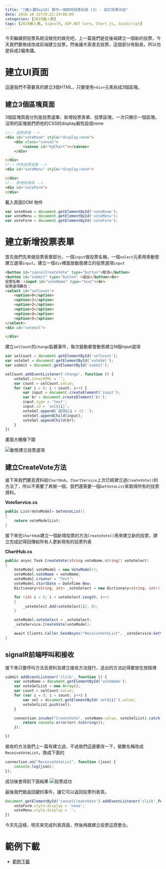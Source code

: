 ```yaml
---
title: "[鐵人賽Day18] 實作一個即時投票系統 (3) - 自訂投票內容"
date: 2018-10-31T19:22:29+08:00
categories: [2019鐵人賽]
tags: [2019鐵人賽, SignalR, ASP.NET Core, Chart.js, JavaScript]
---
```

今天繼續把投票系統沒做完的做完吧，上一篇我們是從後端建立一個新的投票，今天我們要做成改成前端建立投票，然後讓大家進去投票，這個部分有點長，所以也是拆成2偏來講。


# 建立UI頁面
這邊我們不需要真的建立3個HTML，只要使用`<div>`元素拆成3個區塊。
## 建立3個區塊頁面
3個區塊頁面分別是投票選單、新增投票表單、投票區塊，一次只顯示一個區塊，沒用的區塊我們把他的CSS的display屬性設成none

``` html
<!-- 投票頁面 -->
<div id="voteRoom" style="display:none">
    <div class="canvas">
        <canvas id="myChart"></canvas>
    </div>

</div>
<!-- 所有投票選單 -->
<div id="voteMenu" style="display:none">

</div>
<!-- 新增投票區 -->
<div id="voteForm">
</div>
```
載入頁面DOM 物件
``` js
var voteRoom = document.getElementById('voteRoom');
var voteMenu = document.getElementById('voteMenu');
var voteForm = document.getElementById('voteForm');
```
# 建立新增投票表單
首先我們先來做投票表單部分，一個`input`做投票名稱，一個`select`元素用來動態建立選項`input`，建立一個`div`裡面放動態建立的投票選項`input`
``` html
<button id="cancelCreateVote" type="button">取消</button>
<button id="submit" type="button" >送出</button><br>
投票名稱：<input id="voteName" type="text"><br>
投票選項數目：
<select id="selCount">
    <option>0</option>
    <option>1</option>
    <option>2</option>
    <option>3</option>
    <option>4</option>
    <option>5</option>
</select>
<div id="voteSel">

</div>
```
建立`selCount`的`change`監聽事件，每次變動都會動態建立N個input選項
``` js
var selCount = document.getElementById('selCount');
var voteSel = document.getElementById('voteSel');
var submit = document.getElementById('submit');

selCount.addEventListener('change', function () {
    voteSel.innerHTML = '';
    var count = selCount.value;
    for (var i = 0; i < count; i++) {
        var input = document.createElement('input');
        var br = document.createElement('br');
        input.type = 'text';
        input.id = `sel${i}`;
        voteSel.append(`選項${i + 1}：`);
        voteSel.appendChild(input);
        voteSel.appendChild(br);
    }
})
```
畫面大概像下圖

![動態建立投票選項](voteSelCreate.gif)

## 建立CreateVote方法
接下來我們要丟資料給`ChartHub`，`ChartService`上次已經建立過`CreateVote()`的方法了，所以不需要了再做一個，我們還需要一個`GetVoteList`來取得所有的投票資料。

**VoteService.cs**
``` cs
public List<VoteModel> GetVoteList()
{
    return voteModelList;
}
```

接下來在`ChartHub`建立一個新增投票的方法`CreateVote()`用來建立新的投票，建立完成記得回傳給所有人更新現有的投票列表

**ChartHub.cs**
``` cs
public async Task CreateVote(string voteName,string[] voteSelect)
{
    VoteModel voteModel = new VoteModel();
    voteModel.voteName = voteName;
    voteModel.creator = "Test";
    voteModel.startDate = DateTime.Now;
    Dictionary<string, int> _voteSelect = new Dictionary<string, int>();

    for (int i = 0; i < voteSelect.Length; i++)
    {
        _voteSelect.Add(voteSelect[i], 0);
    }

    voteModel.voteSelect = _voteSelect;
    _voteService.CreateVote(voteModel);

    await Clients.Caller.SendAsync("ReceiveVoteList", _voteService.GetVoteList());
}
```

## signalR前端呼叫和接收
接下來只要呼叫方法丟資料及建立接收方法就行，送出的方法記得要放在按鈕裡
``` js 
submit.addEventListener('click', function () {
    var voteName = document.getElementById('voteName');
    var voteSelList = new Array();
    var count = selCount.value;
    for (var i = 0; i < count; i++) {
        var sel = document.getElementById(`sel${i}`).value;
        voteSelList.push(sel);
    }

    connection.invoke("CreateVote", voteName.value, voteSelList).catch(function (err) {
        return console.error(err.toString());
    });

})
```
接收的方法我們上一篇有建立過，不過我們這邊要改一下，變數名稱改成`ReceiveVoteList`，換成下面的
``` js
connection.on("ReceiveVoteList", function (json) {
    console.log(json);
});
```
成功後會得到下面結果
![投票成功](createVote.jpg)

最後我們做返回鍵的事件，讓它可以返回投票列表頁。
``` js
document.getElementById('cancelCreateVote').addEventListener('click',function(){
    voteForm.style.display = 'none';
    voteMenu.style.display = '';
})
```
今天先這樣，明天來完成列表頁面，然後再跟建立投票這頁整合。

# 範例下載
- [範例下載](https://drive.google.com/file/d/1HYi0QxOqa32TsuA3orROU0Z2C614c5Xe/view?usp=sharing)
